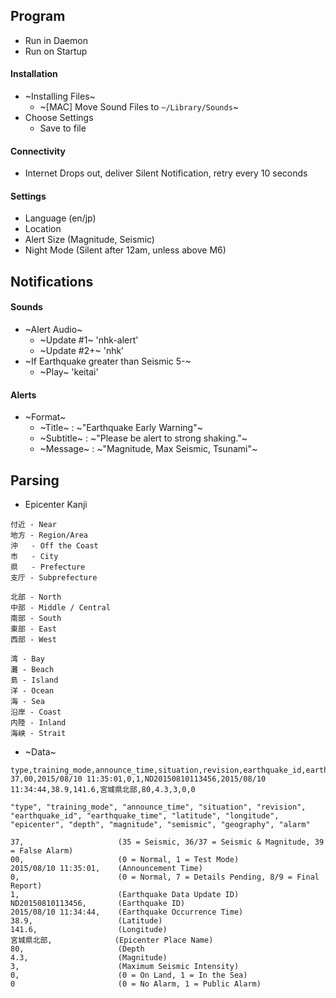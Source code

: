 ## Program
- Run in Daemon
- Run on Startup

#### Installation
- ~Installing Files~
    - ~[MAC] Move Sound Files to `~/Library/Sounds`~
- Choose Settings
    - Save to file

#### Connectivity
- Internet Drops out, deliver Silent Notification, retry every 10 seconds

#### Settings
- Language (en/jp)
- Location
- Alert Size (Magnitude, Seismic)
- Night Mode (Silent after 12am, unless above M6)

## Notifications
#### Sounds
- ~Alert Audio~
    - ~Update #1~      'nhk-alert'
    - ~Update #2+~     'nhk'
- ~If Earthquake greater than Seismic 5-~
    - ~Play~           'keitai'

#### Alerts
- ~Format~
    - ~Title~     : ~"Earthquake Early Warning"~
    - ~Subtitle~  : ~"Please be alert to strong shaking."~
    - ~Message~   : ~"Magnitude, Max Seismic, Tsunami"~

## Parsing
- Epicenter Kanji
```
付近 - Near
地方 - Region/Area
沖   - Off the Coast
市   - City
県   - Prefecture
支庁 - Subprefecture

北部 - North
中部 - Middle / Central
南部 - South
東部 - East
西部 - West

湾 - Bay
灘 - Beach
島 - Island
洋 - Ocean
海 - Sea
沿岸 - Coast
内陸 - Inland
海峡 - Strait
```

- ~Data~
```
type,training_mode,announce_time,situation,revision,earthquake_id,earthquake_time,latitude,longitude,epicenter,depth,magnitude,semismic,geography,alarm
37,00,2015/08/10 11:35:01,0,1,ND20150810113456,2015/08/10 11:34:44,38.9,141.6,宮城県北部,80,4.3,3,0,0
```

```
"type", "training_mode", "announce_time", "situation", "revision", "earthquake_id", "earthquake_time", "latitude", "longitude", "epicenter", "depth", "magnitude", "semismic", "geography", "alarm"

37,                     (35 = Seismic, 36/37 = Seismic & Magnitude, 39 = False Alarm)
00,                     (0 = Normal, 1 = Test Mode)
2015/08/10 11:35:01,    (Announcement Time)
0,                      (0 = Normal, 7 = Details Pending, 8/9 = Final Report)
1,                      (Earthquake Data Update ID)
ND20150810113456,       (Earthquake ID)
2015/08/10 11:34:44,    (Earthquake Occurrence Time)
38.9,                   (Latitude)
141.6,                  (Longitude)
宮城県北部,              (Epicenter Place Name)
80,                     (Depth
4.3,                    (Magnitude)
3,                      (Maximum Seismic Intensity)
0,                      (0 = On Land, 1 = In the Sea)
0                       (0 = No Alarm, 1 = Public Alarm)
```

